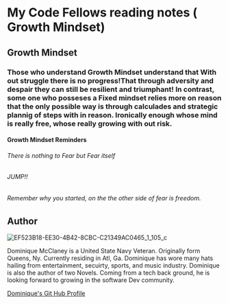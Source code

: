 # My Code Fellows reading notes ( Growth Mindset)
## Growth Mindset
### Those who understand Growth Mindset understand that With out struggle there is no progress!That through adversity and despair they can still be resilient and triumphant! In contrast, some one who posseses a Fixed mindset relies more on reason that the only possible way is through calculades and strategic plannig of steps with in reason. Ironically enough whose mind is really free, whose really growing with out risk. 

#### Growth Mindset Reminders
###### There is nothing to Fear but Fear itself 
###### JUMP!!
###### Remember why you started, on the the other side of fear is freedom.

## Author
![EF523B18-EE30-4B42-8CBC-C21349AC0465_1_105_c](https://github.com/MccDom1/reading-notes/assets/145872110/6dae1b77-3867-4274-85ae-a9b4b985263f)

Dominique McClaney is a United State Navy Veteran. Originally form Queens, Ny. Currently residing in Atl, Ga. Dominique has wore many hats hailing from entertainment, secuirty, sports, and music industry. Dominique is also the author of two Novels. Coming from a tech back ground, he is looking forward to growing in the software Dev community.

[Dominique's Git Hub Profile](https://github.com/MccDom1)
